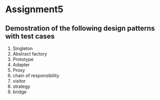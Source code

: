 # Assignment5

## Demostration of the following design patterns with test cases
1. Singleton
2. Abstract factory
3. Prototype
4. Adapter
5. Proxy
6. chain of responsibility
7. visitor
8. strategy
9. bridge
